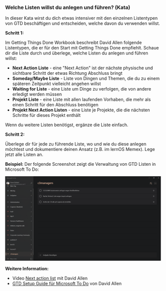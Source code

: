 ### Welche Listen willst du anlegen und führen? (Kata)

In dieser Kata wirst du dich etwas intensiver mit den einzelnen Listentypen von GTD beschäftigen und entscheiden, welche davon du verwenden willst.

**Schritt 1:**

Im Getting Things Done Workbook beschreibt David Allen folgende Listentypen, die er für den Start mit Getting Things Done empfiehlt. Schaue dir die Liste durch und überlege, welche Listen du anlegen und führen willst:

* **Next Action Liste** - eine "Next Action" ist der nächste physische und sichtbare Schritt der etwas Richtung Abschluss bringt
* **Someday/Maybe Liste** - Liste von Dingen und Themen, die du zu einem späteren Zeitpunkt vielleicht angehen willst
* **Waiting for Liste** - eine Liste um Dinge zu verfolgen, die von andere erledigt werden müssen
* **Projekt Liste** - eine Liste mit allen laufenden Vorhaben, die mehr als einen Schritt für den Abschluss benötigen
* **Projekt Next Action Listen** - eine Liste je Projekte, die die nächsten Schritte für dieses Projekt enthält

Wenn du weitere Listen benötigst, ergänze die Liste einfach.



**Schritt 2:**

Überlege dir für jede zu führende Liste, wo und wie du diese anlegen möchtest und dokumentiere deinen Ansatz (z.B. im lernOS Memex). Lege jetzt alle Listen an.

**Beispiel:** Der folgende Screenshot zeigt die Verwaltung von GTD Listen in Microsoft To Do: 

![GTD Listen in Microsoft To Do von Simon Dückert](./images/gtd-beispiel-listen-in-to-do.png)



**Weitere Information:**

* Video [Next action list](https://gettingthingsdone.com/insights/next-action-list) mit David Allen
* [GTD Setup Guide für Microsoft To Do](https://gettingthingsdone.com/wp-content/uploads/2020/12/GTD_Microsoft_To_Do_A4_sample.pdf) von David Allen